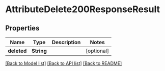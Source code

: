 # AttributeDelete200ResponseResult

## Properties
Name | Type | Description | Notes
------------ | ------------- | ------------- | -------------
**deleted** | **String** |  | [optional] 

[[Back to Model list]](../README.md#documentation-for-models) [[Back to API list]](../README.md#documentation-for-api-endpoints) [[Back to README]](../README.md)


